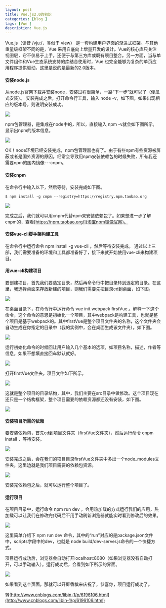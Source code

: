 ```yaml
---
layout: post
title: Vue.js2.0的初识
categories: [blog ]
tags: [Vue ]
description: Vue.js
---
```


Vue.js（读音 /vjuː/，类似于 view） 是一套构建用户界面的渐进式框架。与其他重量级框架不同的是，Vue 采用自底向上增量开发的设计。Vue的核心库只关注视图层，它不仅易于上手，还便于与第三方库或既有项目整合。另一方面，当与单文件组件和Vue生态系统支持的库结合使用时，Vue 也完全能够为复杂的单页应用程序提供驱动。这里是说的是最新的2.0版本。

#### 安装node.js

从node.js官网下载并安装node，安装过程很简单，一路“下一步”就可以了（傻瓜式安装）。
安装完成之后，打开命令行工具，输入 node -v，如下图，如果出现相应的版本号，则说明安装成功。

![](img/uploads/2017/01/201611031456334081.png)

npm包管理器，是集成在node中的，所以，直接输入 npm -v就会如下图所示，显示出npm的版本信息。

![](img/uploads/2017/01/2.png)

OK！node环境已经安装完成，npm包管理器也有了。由于有些npm有些资源被屏蔽或者是国外资源的原因，经常会导致用npm安装依赖包的时候失败，所有我还需要npm的国内镜像---cnpm。

#### 安装cnpm

在命令行中输入以下，然后等待，安装完成如下图。

	$ npm install -g cnpm --registry=https://registry.npm.taobao.org

![](img/uploads/2017/01/3.png)

完成之后，我们就可以用cnpm代替npm来安装依赖包了。如果想进一步了解cnpm的，查看[https://npm.taobao.org/](淘宝npm镜像官网)。

#### 安装vue-cli脚手架构建工具

在命令行中运行命令 npm install -g vue-cli ，然后等待安装完成。
通过以上三部，我们需要准备的环境和工具都准备好了，接下来就开始使用vue-cli来构建项目。

#### 用vue-cli构建项目

要创建项目，首先我们要选定目录，然后再命令行中把目录转到选定的目录。在这里，我选择桌面来存放新建的项目，则我们需要先把目录cd到桌面，如下图。

![](img/uploads/2017/01/4.png)

在桌面目录下，在命令行中运行命令 vue init webpack firstVue 。解释一下这个命令，这个命令的意思是初始化一个项目，其中webpack是构建工具，也就是整个项目是基于webpack的。其中firstVue是整个项目文件夹的名称，这个文件夹会自动生成在你指定的目录中（我的实例中，会在桌面生成该文件夹），如下图。

![](img/uploads/2017/01/5.png)

运行初始化命令的时候回让用户输入几个基本的选项，如项目名称，描述，作者等信息，如果不想填直接回车默认就好。

![](img/uploads/2017/01/6.png)

打开firstVue文件夹，项目文件如下所示。

![](img/uploads/2017/01/7.png)

这就是整个项目的目录结构，其中，我们主要在src目录中做修改。这个项目现在还只是一个结构框架，整个项目需要的依赖资源都还没有安装，如下图。

![](img/uploads/2017/01/8.png)

#### 安装项目所需的依赖

要安装依赖包，首先cd到项目文件夹（firstVue文件夹），然后运行命令 cnpm install ，等待安装。

![](img/uploads/2017/01/9.png)

安装完成之后，会在我们的项目目录firstVue文件夹中多出一个node_modules文件夹，这里边就是我们项目需要的依赖包资源。

![](img/uploads/2017/01/10.png)

安装完依赖包之后，就可以运行整个项目了。

#### 运行项目

在项目目录中，运行命令 npm run dev ，会用热加载的方式运行我们的应用，热加载可以让我们在修改完代码后不用手动刷新浏览器就能实时看到修改后的效果。

![](img/uploads/2017/01/11.png)

这里简单介绍下 npm run dev 命令，其中的“run”对应的是package.json文件中，scripts字段中的dev，也就是 node build/dev-server.js命令的一个快捷方式。

项目运行成功后，浏览器会自动打开localhost:8080（如果浏览器没有自动打开，可以手动输入）。运行成功后，会看到如下所示的界面。

![](img/uploads/2017/01/12.png)

如果看到这个页面，那就可以开屏香槟来庆祝了，恭喜你，项目运行成功了。

转[http://www.cnblogs.com/libin-1/p/6196106.html](http://www.cnblogs.com/libin-1/p/6196106.html)
